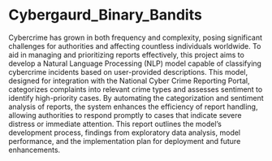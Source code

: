# Cybergaurd_Binary_Bandits
Cybercrime has grown in both frequency and complexity, posing significant challenges for authorities and affecting countless individuals worldwide. To aid in managing and prioritizing reports effectively, this project aims to develop a Natural Language Processing (NLP) model capable of classifying cybercrime incidents based on user-provided descriptions. 
This model, designed for integration with the National Cyber Crime Reporting Portal, categorizes complaints into relevant crime types and assesses sentiment to identify high-priority cases. 
By automating the categorization and sentiment analysis of reports, the system enhances the efficiency of report handling, allowing authorities to respond promptly to cases that indicate severe distress or immediate attention. 
This report outlines the model’s development process, findings from exploratory data analysis, model performance, and the implementation plan for deployment and future enhancements.
